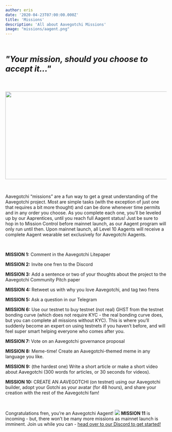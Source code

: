 ```yaml
---
author: eris
date: '2020-04-23T07:00:00.000Z'
title: 'Missions'
description: 'All about Aavegotchi Missions'
image: "missions/aagent.png"
---
```


&nbsp;

<p style="font-size:25px; font-style: italic;"><b>"Your mission, should you choose to accept it..."</b></p>

&nbsp;

<img src="/missions/aagent.png" width="533" height="274" />

&nbsp;

Aavegotchi “missions” are a fun way to get a great understanding of the Aavegotchi project. Most are simple tasks (with the exception of just one that requires a bit more thought) and can be done whenever time permits and in any order you choose. As you complete each one, you’ll be leveled up by our Aaprentices, until you reach full Aagent status! Just be sure to hop in to Mission Control before mainnet launch, as our Aagent program will only run until then. Upon mainnet launch, all Level 10 Aagents will receive a complete Aagent wearable set exclusively for Aavegotchi Aagents.


&nbsp;


**MISSION 1:** Comment in the Aavegotchi Litepaper

**MISSION 2:** Invite one fren to the Discord

**MISSION 3:** Add a sentence or two of your thoughts about the project to the Aavegotchi Community Pitch paper

**MISSION 4:** Retweet us with why you love Aavegotchi, and tag two frens

**MISSION 5:** Ask a question in our Telegram

**MISSION 6:** Use our testnet to buy testnet (not real) GHST from the testnet bonding curve (which does not require KYC - the real bonding curve does, but you can complete all missions without KYC). This is where you’ll suddenly become an expert on using testnets if you haven’t before, and will feel super smart helping everyone who comes after you.

**MISSION 7:** Vote on an Aavegotchi governance proposal

**MISSION 8:** Meme-time! Create an Aavegotchi-themed meme in any language you like.

**MISSION 9:** (the hardest one) Write a short article or make a short video about Aavegotchi (300 words for articles, or 30 seconds for videos).

**MISSION 10:** CREATE AN AAVEGOTCHI (on testnet) using our Aavegotchi builder, adopt your Gotchi as your avatar (for 48 hours), and share your creation with the rest of the Aavegotchi fam!

&nbsp;

Congratulations fren, you’re an Aavegotchi Aagent! <img src="/missions/tinyagent.png" /> **MISSION 11** is incoming - but, there won’t be many more missions as mainnet launch is imminent. Join us while you can - <a href="https://discord.com/invite/NPwnWB6">head over to our Discord to get started!</a>

&nbsp; &nbsp;
